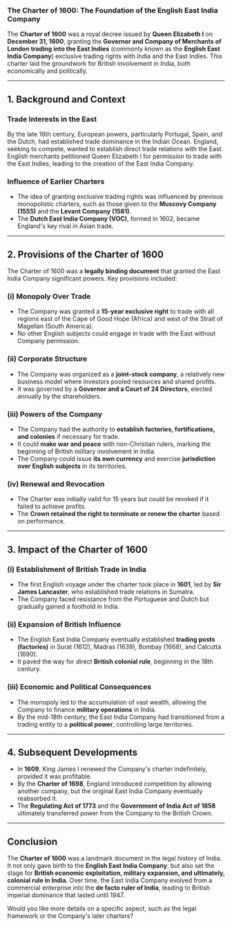 ### **The Charter of 1600: The Foundation of the English East India Company**

The **Charter of 1600** was a royal decree issued by **Queen Elizabeth I** on **December 31, 1600**, granting the **Governor and Company of Merchants of London trading into the East Indies** (commonly known as the **English East India Company**) exclusive trading rights with India and the East Indies. This charter laid the groundwork for British involvement in India, both economically and politically.

---

## **1. Background and Context**

### **Trade Interests in the East**

By the late 16th century, European powers, particularly Portugal, Spain, and the Dutch, had established trade dominance in the Indian Ocean. England, seeking to compete, wanted to establish direct trade relations with the East. English merchants petitioned Queen Elizabeth I for permission to trade with the East Indies, leading to the creation of the East India Company.

### **Influence of Earlier Charters**

- The idea of granting exclusive trading rights was influenced by previous monopolistic charters, such as those given to the **Muscovy Company (1555)** and the **Levant Company (1581)**.
- The **Dutch East India Company (VOC)**, formed in 1602, became England's key rival in Asian trade.

---

## **2. Provisions of the Charter of 1600**

The Charter of 1600 was a **legally binding document** that granted the East India Company significant powers. Key provisions included:

### **(i) Monopoly Over Trade**

- The Company was granted a **15-year exclusive right** to trade with all regions east of the Cape of Good Hope (Africa) and west of the Strait of Magellan (South America).
- No other English subjects could engage in trade with the East without Company permission.

### **(ii) Corporate Structure**

- The Company was organized as a **joint-stock company**, a relatively new business model where investors pooled resources and shared profits.
- It was governed by a **Governor and a Court of 24 Directors**, elected annually by the shareholders.

### **(iii) Powers of the Company**

- The Company had the authority to **establish factories, fortifications, and colonies** if necessary for trade.
- It could **make war and peace** with non-Christian rulers, marking the beginning of British military involvement in India.
- The Company could issue **its own currency** and exercise **jurisdiction over English subjects** in its territories.

### **(iv) Renewal and Revocation**

- The Charter was initially valid for 15 years but could be revoked if it failed to achieve profits.
- The **Crown retained the right to terminate or renew the charter** based on performance.

---

## **3. Impact of the Charter of 1600**

### **(i) Establishment of British Trade in India**

- The first English voyage under the charter took place in **1601**, led by **Sir James Lancaster**, who established trade relations in Sumatra.
- The Company faced resistance from the Portuguese and Dutch but gradually gained a foothold in India.

### **(ii) Expansion of British Influence**

- The English East India Company eventually established **trading posts (factories)** in Surat (1612), Madras (1639), Bombay (1668), and Calcutta (1690).
- It paved the way for direct **British colonial rule**, beginning in the 18th century.

### **(iii) Economic and Political Consequences**

- The monopoly led to the accumulation of vast wealth, allowing the Company to finance **military operations** in India.
- By the mid-18th century, the East India Company had transitioned from a trading entity to a **political power**, controlling large territories.

---

## **4. Subsequent Developments**

- In **1609**, King James I renewed the Company's charter indefinitely, provided it was profitable.
- By the **Charter of 1698**, England introduced competition by allowing another company, but the original East India Company eventually reabsorbed it.
- The **Regulating Act of 1773** and the **Government of India Act of 1858** ultimately transferred power from the Company to the British Crown.

---

## **Conclusion**

The **Charter of 1600** was a landmark document in the legal history of India. It not only gave birth to the **English East India Company**, but also set the stage for **British economic exploitation, military expansion, and ultimately, colonial rule in India**. Over time, the East India Company evolved from a commercial enterprise into the **de facto ruler of India**, leading to British imperial dominance that lasted until 1947.

Would you like more details on a specific aspect, such as the legal framework or the Company's later charters?